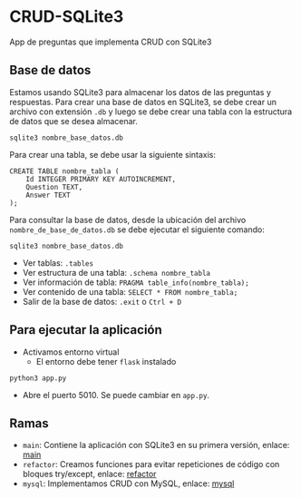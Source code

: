 # CRUD-SQLite3
App de preguntas que implementa CRUD con SQLite3

## Base de datos
Estamos usando SQLite3 para almacenar los datos de las preguntas y respuestas.
Para crear una base de datos en SQLite3, se debe crear un archivo con extensión `.db` y luego se debe crear una tabla con la estructura de datos que se desea almacenar.
```
sqlite3 nombre_base_datos.db
```
Para crear una tabla, se debe usar la siguiente sintaxis:
```
CREATE TABLE nombre_tabla (
    Id INTEGER PRIMARY KEY AUTOINCREMENT,
    Question TEXT,
    Answer TEXT
);
```
Para consultar la base de datos, desde la ubicación del archivo `nombre_de_base_de_datos.db` se debe ejecutar el siguiente comando:
```
sqlite3 nombre_base_datos.db
```
- Ver tablas: `.tables`
- Ver estructura de una tabla: `.schema nombre_tabla`
- Ver información de tabla: `PRAGMA table_info(nombre_tabla);`
- Ver contenido de una tabla: `SELECT * FROM nombre_tabla;`
- Salir de la base de datos: `.exit` o `Ctrl + D`

## Para ejecutar la aplicación
- Activamos entorno virtual
    - El entorno debe tener `flask` instalado
```
python3 app.py
```
* Abre el puerto 5010. Se puede cambiar en `app.py`.

## Ramas

- `main`: Contiene la aplicación con SQLite3 en su primera versión, enlace: [main](https://github.com/cesarlpb/CRUD-SQLite3)
- `refactor`: Creamos funciones para evitar repeticiones de código con bloques try/except, enlace: [refactor](https://github.com/cesarlpb/CRUD-SQLite3/tree/refactor)
- `mysql`: Implementamos CRUD con MySQL, enlace: [mysql](https://github.com/cesarlpb/CRUD-SQLite3/tree/mysql)
